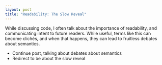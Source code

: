 ```yaml
---
layout: post
title: "Readability: The Slow Reveal"
---
```


While discussing code, I often talk about the importance of readability, and
communicating intent to future readers. While useful, terms like this can become
clichés, and when that happens, they can lead to fruitless debates about
semantics.

+ Continue post, talking about debates about semantics
+ Redirect to be about the slow reveal
